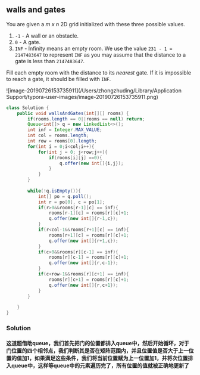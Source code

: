 ## walls and gates

You are given a *m x n* 2D grid initialized with these three possible values.

1. `-1` - A wall or an obstacle.
2. `0` - A gate.
3. `INF` - Infinity means an empty room. We use the value `231 - 1 = 2147483647` to represent `INF` as you may assume that the distance to a gate is less than `2147483647`.

Fill each empty room with the distance to its *nearest* gate. If it is impossible to reach a gate, it should be filled with `INF`.

![image-20190726153735911](/Users/zhongzhuding/Library/Application Support/typora-user-images/image-20190726153735911.png)



~~~java
class Solution {
    public void wallsAndGates(int[][] rooms) {
        if(rooms.length == 0||rooms == null) return;
        Queue<int[]> q = new LinkedList<>();
        int inf = Integer.MAX_VALUE;
        int col = rooms.length;
        int row = rooms[0].length;
        for(int i = 0;i<col;i++){
            for(int j = 0; j<row;j++){
                if(rooms[i][j] ==0){
                    q.offer(new int[]{i,j});
                }
            }
        }
        
        while(!q.isEmpty()){
            int[] po = q.poll();
            int r = po[0], c = po[1];
            if(r>0&&rooms[r-1][c] == inf){
                rooms[r-1][c] = rooms[r][c]+1;
                q.offer(new int[]{r-1,c});
            }
            if(r<col-1&&rooms[r+1][c] == inf){
                rooms[r+1][c] = rooms[r][c]+1;
                q.offer(new int[]{r+1,c});
            }
            if(c>0&&rooms[r][c-1] == inf){
                rooms[r][c-1] = rooms[r][c]+1;
                q.offer(new int[]{r,c-1});
            }
            if(c<row-1&&rooms[r][c+1] == inf){
                rooms[r][c+1] = rooms[r][c]+1;
                q.offer(new int[]{r,c+1});
            }
        }
        
    }
}
~~~

### Solution

#### 这道题借助queue，我们首先把门的位置都排入queue中，然后开始循环，对于门位置的四个相邻点，我们判断其是否在矩阵范围内，并且位置值是否大于上一位置的值加1，如果满足这些条件，我们将当前位置赋为上一位置加1，并将次位置排入queue中，这样等queue中的元素遍历完了，所有位置的值就被正确地更新了

